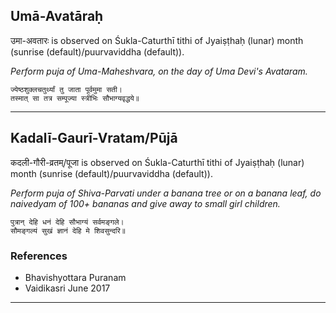 ## Umā-Avatāraḥ
उमा-अवतारः is observed on Śukla-Caturthī tithi of Jyaiṣṭhaḥ (lunar) month (sunrise (default)/puurvaviddha (default)).

_Perform puja of Uma-Maheshvara, on the day of Uma Devi's Avataram._

```
ज्येष्ठशुक्लचतुर्थ्यां तु जाता पूर्वमुमा सती।
तस्मात् सा तत्र सम्पूज्या स्त्रीभिः सौभाग्यवृद्धये॥
```

---
## Kadalī-Gaurī-Vratam/Pūjā
कदली-गौरी-व्रतम्/पूजा is observed on Śukla-Caturthī tithi of Jyaiṣṭhaḥ (lunar) month (sunrise (default)/puurvaviddha (default)).

_Perform puja of Shiva-Parvati under a banana tree or on a banana leaf, do naivedyam of 100+ bananas and give away to small girl children._

```
पुत्रान् देहि धनं देहि सौभाग्यं सर्वमङ्गले।
सौमङ्गल्यं सुखं ज्ञानं देहि मे शिवसुन्दरि॥
```
### References
* Bhavishyottara Puranam
* Vaidikasri June 2017


---
